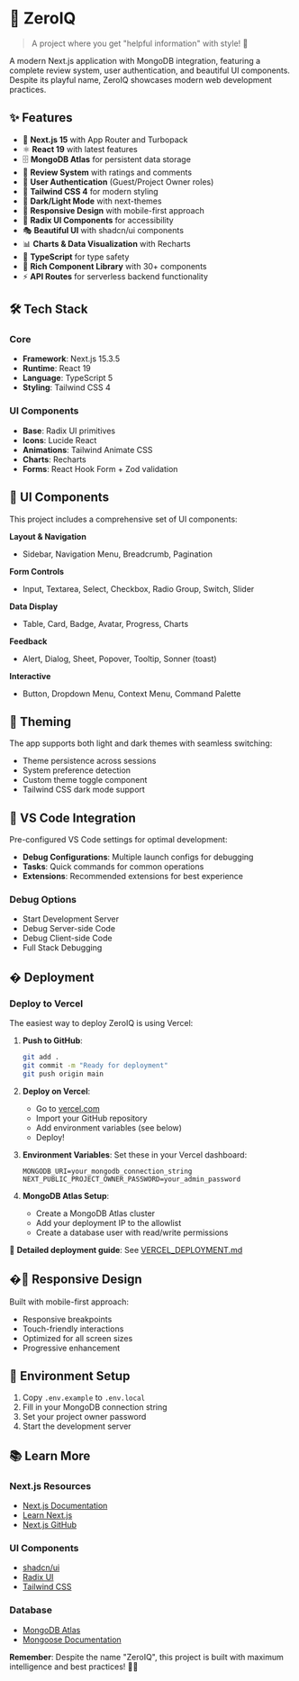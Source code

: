 # 🧠 ZeroIQ

> A project where you get "helpful information" with style! 🎨

A modern Next.js application with MongoDB integration, featuring a complete review system, user authentication, and beautiful UI components. Despite its playful name, ZeroIQ showcases modern web development practices.

## ✨ Features

- 🚀 **Next.js 15** with App Router and Turbopack
- ⚛️ **React 19** with latest features
- 🗄️ **MongoDB Atlas** for persistent data storage
- 📝 **Review System** with ratings and comments
- 👤 **User Authentication** (Guest/Project Owner roles)
- 🎨 **Tailwind CSS 4** for modern styling
- 🌙 **Dark/Light Mode** with next-themes
- 📱 **Responsive Design** with mobile-first approach
- 🧩 **Radix UI Components** for accessibility
- 🎭 **Beautiful UI** with shadcn/ui components
- 📊 **Charts & Data Visualization** with Recharts
- 🔧 **TypeScript** for type safety
- 🎪 **Rich Component Library** with 30+ components
- ⚡ **API Routes** for serverless backend functionality

## 🛠️ Tech Stack

### Core
- **Framework**: Next.js 15.3.5
- **Runtime**: React 19
- **Language**: TypeScript 5
- **Styling**: Tailwind CSS 4

### UI Components
- **Base**: Radix UI primitives
- **Icons**: Lucide React
- **Animations**: Tailwind Animate CSS
- **Charts**: Recharts
- **Forms**: React Hook Form + Zod validation


## 🧩 UI Components

This project includes a comprehensive set of UI components:

**Layout & Navigation**
- Sidebar, Navigation Menu, Breadcrumb, Pagination

**Form Controls**
- Input, Textarea, Select, Checkbox, Radio Group, Switch, Slider

**Data Display**
- Table, Card, Badge, Avatar, Progress, Charts

**Feedback**
- Alert, Dialog, Sheet, Popover, Tooltip, Sonner (toast)

**Interactive**
- Button, Dropdown Menu, Context Menu, Command Palette

## 🎨 Theming

The app supports both light and dark themes with seamless switching:

- Theme persistence across sessions
- System preference detection
- Custom theme toggle component
- Tailwind CSS dark mode support

## 🔧 VS Code Integration

Pre-configured VS Code settings for optimal development:

- **Debug Configurations**: Multiple launch configs for debugging
- **Tasks**: Quick commands for common operations
- **Extensions**: Recommended extensions for best experience

### Debug Options
- Start Development Server
- Debug Server-side Code
- Debug Client-side Code
- Full Stack Debugging

## � Deployment

### Deploy to Vercel

The easiest way to deploy ZeroIQ is using Vercel:

1. **Push to GitHub**:
   ```bash
   git add .
   git commit -m "Ready for deployment"
   git push origin main
   ```

2. **Deploy on Vercel**:
   - Go to [vercel.com](https://vercel.com)
   - Import your GitHub repository
   - Add environment variables (see below)
   - Deploy!

3. **Environment Variables**:
   Set these in your Vercel dashboard:
   ```
   MONGODB_URI=your_mongodb_connection_string
   NEXT_PUBLIC_PROJECT_OWNER_PASSWORD=your_admin_password
   ```

4. **MongoDB Atlas Setup**:
   - Create a MongoDB Atlas cluster
   - Add your deployment IP to the allowlist
   - Create a database user with read/write permissions

📖 **Detailed deployment guide**: See [VERCEL_DEPLOYMENT.md](./VERCEL_DEPLOYMENT.md)

## �📱 Responsive Design

Built with mobile-first approach:
- Responsive breakpoints
- Touch-friendly interactions
- Optimized for all screen sizes
- Progressive enhancement

## 🔧 Environment Setup

1. Copy `.env.example` to `.env.local`
2. Fill in your MongoDB connection string
3. Set your project owner password
4. Start the development server

## 📚 Learn More

### Next.js Resources
- [Next.js Documentation](https://nextjs.org/docs)
- [Learn Next.js](https://nextjs.org/learn)
- [Next.js GitHub](https://github.com/vercel/next.js)

### UI Components
- [shadcn/ui](https://ui.shadcn.com/)
- [Radix UI](https://www.radix-ui.com/)
- [Tailwind CSS](https://tailwindcss.com/)

### Database
- [MongoDB Atlas](https://www.mongodb.com/atlas)
- [Mongoose Documentation](https://mongoosejs.com/)

**Remember**: Despite the name "ZeroIQ", this project is built with maximum intelligence and best practices! 🧠✨
